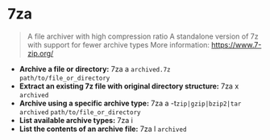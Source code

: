 # 7za
> A file archiver with high compression ratio
> A standalone version of 7z with support for fewer archive types
> More information: <https://www.7-zip.org/>
- **Archive a file or directory:**
7za a `archived.7z` `path/to/file_or_directory`
- **Extract an existing 7z file with original directory structure:**
7za x `archived`
- **Archive using a specific archive type:**
7za a -t`zip|gzip|bzip2|tar` `archived` `path/to/file_or_directory`
- **List available archive types:**
7za i
- **List the contents of an archive file:**
7za l `archived`
